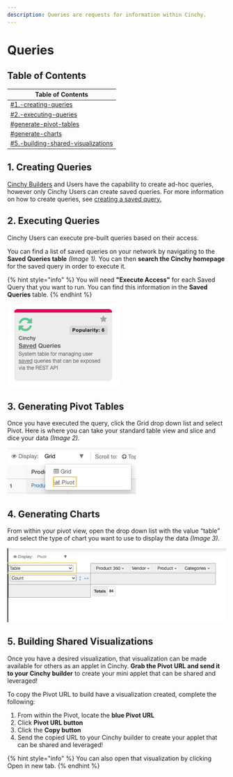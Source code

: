 ```yaml
---
description: Queries are requests for information within Cinchy.
---
```


# Queries

## Table of Contents

| Table of Contents                                                                            |
| -------------------------------------------------------------------------------------------- |
| [#1.-creating-queries](queries.md#1.-creating-queries "mention")                             |
| [#2.-executing-queries](queries.md#2.-executing-queries "mention")                           |
| [#generate-pivot-tables](queries.md#generate-pivot-tables "mention")                         |
| [#generate-charts](queries.md#generate-charts "mention")                                     |
| [#5.-building-shared-visualizations](queries.md#5.-building-shared-visualizations "mention") |

## 1. Creating Queries

[Cinchy Builders](../builder-guides/) and Users have the capability to create ad-hoc queries, however only Cinchy Users can create saved queries. For more information on how to create queries, see [creating a saved query.](https://platform.docs.cinchy.com/guides-for-using-cinchy/builder-guides/saved-queries#2.-creating-a-saved-query)

## 2. Executing Queries

Cinchy Users can execute pre-built queries based on their access.&#x20;

You can find a list of saved queries on your network by navigating to the **Saved Queries table** _(Image 1)._ You can then **search the Cinchy homepage** for the saved query in order to execute it.

{% hint style="info" %}
You will need **"Execute Access"** for each Saved Query that you want to run. You can find this information in the **Saved Queries** table.
{% endhint %}



![Image 1: You can execute saved queries by running them from the Saved Queries table](<../../.gitbook/assets/image (374).png>)

## 3. Generating Pivot Tables <a href="#generate-pivot-tables" id="generate-pivot-tables"></a>

Once you have executed the query, click the Grid drop down list and select Pivot. Here is where you can take your standard table view and slice and dice your data _(Image 2)._

![Image 2: Generating a Pivot Table](<../../.gitbook/assets/image (147).png>)

## 4. Generating Charts <a href="#generate-charts" id="generate-charts"></a>

From within your pivot view, open the drop down list with the value “table” and select the type of chart you want to use to display the data _(Image 3)._

![Image 3: Generating Charts](<../../.gitbook/assets/image (142).png>)

## 5. Building Shared Visualizations

Once you have a desired visualization, that visualization can be made available for others as an applet in Cinchy. **Grab the Pivot URL and send it to your Cinchy builder** to create your mini applet that can be shared and leveraged!

To copy the Pivot URL to build have a visualization created, complete the following:

1. From within the Pivot, locate the **blue Pivot URL**
2. Click **Pivot URL button**
3. Click the **Copy button**
4. Send the copied URL to your Cinchy builder to create your applet that can be shared and leveraged!

{% hint style="info" %}
You can also open that visualization by clicking Open in new tab.
{% endhint %}
